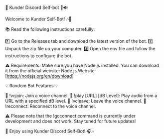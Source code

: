 
🤖 Kunder Discord Self-bot 🎵🔊

Welcome to Kunder Self-Bot! 🎶🎉

📚 Read the following instructions carefully:

1️⃣ Go to the Releases tab and download the latest version of the bot.
2️⃣ Unpack the zip file on your computer.
3️⃣ Open the env file and follow the instructions to configure the bot.

⚠️ Requirements:
Make sure you have Node.js installed. You can download it from the official website: Node.js Website [https://nodejs.org/en/download]

💡 Random Bot Features 💡

🔸 !vcjoin: Join a voice channel.
🔸 !play [URL] [dB Level]: Play audio from a URL with a specified dB level.
🔸 !vcleave: Leave the voice channel.
🔸 !reconnect: Reconnect to the voice channel.

⚠️ Please note that the !gcconnect command is currently under development and does not work. Stay tuned for future updates!

🎊 Enjoy using Kunder Discord Self-Bot! 🎧🎶
